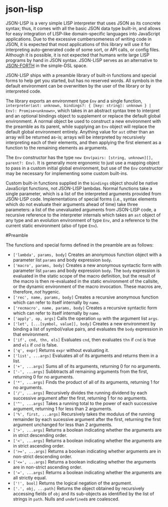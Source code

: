 # json-lisp

JSON-LISP is a very simple LISP interpreter that uses JSON as its concrete syntax; thus, it comes with all the basic JSON data type built-in, and allows for easy integration of LISP-like domain-specific languages into JavaScript applications. Due to the excessive cumbersomeness of writing code in JSON, it is expected that most applications of this library will use it for interpreting auto-generated code of some sort, or API calls, or config files. Although it is possible, it is not expected that humans write large LISP programs by hand in JSON syntax. JSON-LISP serves as an alternative to [JSON-FORTH](https://www.npmjs.com/package/json-forth) in the simple-DSL space.

JSON-LISP ships with a preamble library of built-in functions and special forms to help get you started, but has no reserved words. All symbols in the default environment can be overwritten by the user of the library or by interpreted code.

The library exports an environment type `Env` and a single function, `interpreter(ast: unknown, bindings?: { [key: string]: unknown } | Env): Promise<unknown>`, which takes in an abstract syntax tree to interpret and an optional bindings object to supplement or replace the default global environment. A normal object be used to construct a new environment with the preamble as its parent, while supplying an `Env` object will replace the default global environment entirely. Anything value for `ast` other than an array will be returned as-is; arrays will be interpreted by recursively interpreting each of their elements, and then applying the first element as a function to the remaining elements as arguments.

The `Env` constructor has the type `new Env(pairs: [string, unknown][], parent?: Env)`. It is generally more ergonomic to just use a mapping object to pass in a custom initial global environment, but use of the `Env` constructor may be necessary for implementing some custom built-ins.

Custom built-in functions supplied in the `bindings` object should be native JavaScript functions, not JSON-LISP lambdas. Normal functions take a single parameter, which is a list of the interpreted arguments provided from JSON-LISP code. Implementations of special forms (i.e., syntax elements which do not evaluate their arguments ahead of time) take three parameters: a list of the unevaluated arguments from JSON-LISP code, a recursive reference to the interpreter internals which takes an `ast` object of any type and an evolution environment of type `Env`, and a reference to the current static environment (also of type `Env`).

#Preamble

The functions and special forms defined in the preamble are as follows:

* `['lambda', params, body]` Creates an anonymous function object with a parameter list `params` and body expression `body`.
* `['macro', params, body]` Creates a new anonymous syntactic form with parameter list `params` and body expression `body`. The `body` expression is evaluated in the static scope of the macro definition, but the result of the macro is then re-evaluated in the static environment of the callsite, or the dynamic environment of the macro invocation. These macros are, therefore, *not* hygenic.
* `['rec', name, params, body]` Creates a recursive anonymous function which can refer to itself internally by `name`.
* `['recmacro', name, params, body]` Creates a recursive syntactic form which can refer to itself internally by `name`.
* `['apply', op, args]` Calls the operation `op` with the argument list `args`.
* `['let', [...[symbol, value]], body]` Creates a new environment by binding a list of symbol/value pairs, and evaluates the `body` expression in that environment.
* `['if', cnd, thn, els]` Evaluates `cnd`, then evaluates `thn` if `cnd` is true and `els` if `cnd` is false.
* `['q', expr]` Returns `expr` without evaluating it.
* `['list', ...args]` Evaluates all of its arguments and returns them in a list.
* `['+', ...args]` Sums all of its arguments, returning 0 for no arguments.
* `['-', ...args]` Subbtracts all remaining arguments from the first, returning 0 for no arguments.
* `['*', ...args]` Finds the product of all of its arguments, returning 1 for no arguments.
* `['/', ...args]` Recursively divides the running dividend by each successive argument after the first, returning 1 for no arguments.
* `['^', ...args]` Takes a running total to the power of each successive argument, returning 1 for less than 2 arguments.
* `['%', first, ...args]` Recursively takes the modulus of the running remainder by each sucessive argument after the first, returning the first argument unchanged for less than 2 arguments.
* `['>', ...args]` Returns a boolean indicating whether the arguments are in strict descending order.
* `['<', ...args]` Returns a boolean indicating whether the arguments are in strict ascending order.
* `['>=', ...args]` Returns a boolean indicating whether arguments are in non-strict descending order.
* `['<=', ...args]` Returns a boolean indicating whether the arguments are in non-strict ascending order.
* `['=', ...args]` Returns a boolean indicating whether the arguments are all strictly equal.
* `['!', bool]` Returns the logical negation of the argument.
* `['.', obj, ...path]` Returns the object obtained by recursively accessing fields of `obj` and its sub-objects as identified by the list of strings in `path`. Nulls and `undefined`s are coalesced.